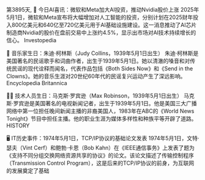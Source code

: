 第3895天, 🤖 今日AI喜讯：微软和Meta加大AI投资，推动Nvidia股价上涨
2025年5月1日，微软和Meta宣布将大幅增加对人工智能的投资，分别计划在2025财年投入800亿美元和640亿至720亿美元用于AI基础设施建设。这一消息推动了AI芯片制造商Nvidia的股价在盘前交易中上涨约4.5%，显示出市场对AI技术持续增长的信心。 
Investopedia
​

🎵 音乐家生日：朱迪·柯林斯（Judy Collins，1939年5月1日出生）
朱迪·柯林斯是美国著名的民谣歌手和词曲作者，出生于1939年5月1日。她以清澈的嗓音和对传统民谣的现代诠释而闻名，代表作品包括《Both Sides Now》和《Send in the Clowns》。她的音乐生涯对20世纪60年代的民谣复兴运动产生了深远影响。 
Encyclopedia Britannica
​

👨‍💻 技术人员生日：马克斯·罗宾逊（Max Robinson，1939年5月1日出生）
马克斯·罗宾逊是美国著名的电视新闻记者，出生于1939年5月1日。他是美国三大广播网络中第一位担任晚间新闻主播的非裔美国人，1983年在ABC的《World News Tonight》节目中担任主播。他的职业生涯为媒体多样性和种族平等开辟了道路。 
HISTORY
​

🖥️ IT历史事件：1974年5月1日，TCP/IP协议的基础论文发表
1974年5月1日，文特·瑟夫（Vint Cerf）和鲍勃·卡恩（Bob Kahn）在《IEEE通信事务》上发表了题为《支持不同分组交换网络资源共享的协议》的论文。​该论文描述了传输控制程序（Transmission Control Program），这是后来的TCP/IP协议的前身，为互联网的发展奠定了基础